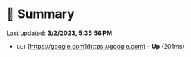 # 📖 Summary
Last updated: **3/2/2023, 5:35:56 PM**

- `GET` [https://google.com](https://google.com) - **Up** (201ms)
